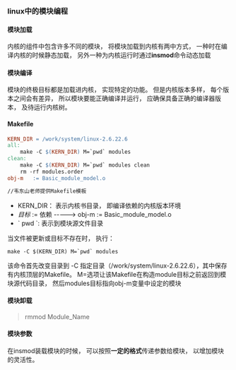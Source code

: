 ### linux中的模块编程

#### 模块加载

内核的组件中包含许多不同的模块， 将模块加载到内核有两中方式， 一种时在编译内核的时候静态加载， 另外一种为内核运行时通过**insmod**命令动态加载

#### 模块编译

模块的终极目标都是加载进内核， 实现特定的功能。 但是内核版本多样， 每个版本之间会有差异， 所以模块要能正确编译并运行， 应确保具备正确的编译器版本， 及待运行内核树。

#### Makefile

```Makefile
KERN_DIR = /work/system/linux-2.6.22.6
all:
	make -C $(KERN_DIR) M=`pwd` modules 
clean:
	make -C $(KERN_DIR) M=`pwd` modules clean
	rm -rf modules.order
obj-m	:= Basic_module_model.o

//韦东山老师提供Makefile模板
```

* KERN_DIR： 表示内核书目录， 即编译依赖的内核版本环境
* *目标*  := 依赖 -----> obj-m := Basic_module_model.o
* \` pwd \`: 表示到模块源文件目录

当文件被更新或目标不存在时， 执行：

```shell
make -C $(KERN_DIR) M=`pwd` modules 
```

该命令首先改变目录到 -C 指定目录（/work/system/linux-2.6.22.6），其中保存有内核顶层的Makefile。 M=选项让该Makefile在构造module目标之前返回到模块源代码目录， 然后modules目标指向obj-m变量中设定的模块

#### 模块卸载

> rmmod	Module_Name

#### 模块参数

在insmod装载模块的时候， 可以按照**一定的格式**传递参数给模块， 以增加模块的灵活性。



